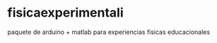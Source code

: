 fisicaexperimentali
===================

paquete de arduino + matlab para experiencias fisicas educacionales
